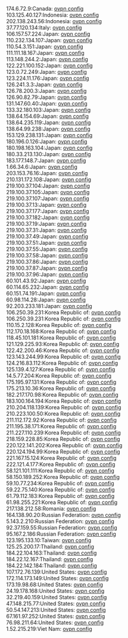 174.6.72.9:Canada: [ovpn config](vpn/174_6_72_9.ovpn)  
103.125.40.127:Indonesia: [ovpn config](vpn/103_125_40_127.ovpn)  
202.138.243.56:Indonesia: [ovpn config](vpn/202_138_243_56.ovpn)  
37.77.120.134:Italy: [ovpn config](vpn/37_77_120_134.ovpn)  
106.157.57.224:Japan: [ovpn config](vpn/106_157_57_224.ovpn)  
110.232.134.107:Japan: [ovpn config](vpn/110_232_134_107.ovpn)  
110.54.3.151:Japan: [ovpn config](vpn/110_54_3_151.ovpn)  
111.111.18.167:Japan: [ovpn config](vpn/111_111_18_167.ovpn)  
113.148.244.2:Japan: [ovpn config](vpn/113_148_244_2.ovpn)  
122.221.100.152:Japan: [ovpn config](vpn/122_221_100_152.ovpn)  
123.0.72.249:Japan: [ovpn config](vpn/123_0_72_249.ovpn)  
123.224.11.176:Japan: [ovpn config](vpn/123_224_11_176.ovpn)  
126.241.3.3:Japan: [ovpn config](vpn/126_241_3_3.ovpn)  
126.78.200.3:Japan: [ovpn config](vpn/126_78_200_3.ovpn)  
126.90.82.79:Japan: [ovpn config](vpn/126_90_82_79.ovpn)  
131.147.60.40:Japan: [ovpn config](vpn/131_147_60_40.ovpn)  
133.32.180.103:Japan: [ovpn config](vpn/133_32_180_103.ovpn)  
138.64.154.69:Japan: [ovpn config](vpn/138_64_154_69.ovpn)  
138.64.235.119:Japan: [ovpn config](vpn/138_64_235_119.ovpn)  
138.64.99.238:Japan: [ovpn config](vpn/138_64_99_238.ovpn)  
153.129.238.131:Japan: [ovpn config](vpn/153_129_238_131.ovpn)  
180.196.0.126:Japan: [ovpn config](vpn/180_196_0_126.ovpn)  
180.198.163.104:Japan: [ovpn config](vpn/180_198_163_104.ovpn)  
180.33.213.130:Japan: [ovpn config](vpn/180_33_213_130.ovpn)  
183.177.148.7:Japan: [ovpn config](vpn/183_177_148_7.ovpn)  
1.66.34.6:Japan: [ovpn config](vpn/1_66_34_6.ovpn)  
203.153.76.16:Japan: [ovpn config](vpn/203_153_76_16.ovpn)  
210.131.172.108:Japan: [ovpn config](vpn/210_131_172_108.ovpn)  
219.100.37.104:Japan: [ovpn config](vpn/219_100_37_104.ovpn)  
219.100.37.105:Japan: [ovpn config](vpn/219_100_37_105.ovpn)  
219.100.37.107:Japan: [ovpn config](vpn/219_100_37_107.ovpn)  
219.100.37.13:Japan: [ovpn config](vpn/219_100_37_13.ovpn)  
219.100.37.177:Japan: [ovpn config](vpn/219_100_37_177.ovpn)  
219.100.37.182:Japan: [ovpn config](vpn/219_100_37_182.ovpn)  
219.100.37.19:Japan: [ovpn config](vpn/219_100_37_19.ovpn)  
219.100.37.31:Japan: [ovpn config](vpn/219_100_37_31.ovpn)  
219.100.37.49:Japan: [ovpn config](vpn/219_100_37_49.ovpn)  
219.100.37.51:Japan: [ovpn config](vpn/219_100_37_51.ovpn)  
219.100.37.55:Japan: [ovpn config](vpn/219_100_37_55.ovpn)  
219.100.37.58:Japan: [ovpn config](vpn/219_100_37_58.ovpn)  
219.100.37.86:Japan: [ovpn config](vpn/219_100_37_86.ovpn)  
219.100.37.87:Japan: [ovpn config](vpn/219_100_37_87.ovpn)  
219.100.37.96:Japan: [ovpn config](vpn/219_100_37_96.ovpn)  
60.101.43.92:Japan: [ovpn config](vpn/60_101_43_92.ovpn)  
60.114.65.232:Japan: [ovpn config](vpn/60_114_65_232.ovpn)  
60.151.74.191:Japan: [ovpn config](vpn/60_151_74_191.ovpn)  
60.98.114.28:Japan: [ovpn config](vpn/60_98_114_28.ovpn)  
92.203.233.181:Japan: [ovpn config](vpn/92_203_233_181.ovpn)  
106.250.39.231:Korea Republic of: [ovpn config](vpn/106_250_39_231.ovpn)  
106.250.39.231:Korea Republic of: [ovpn config](vpn/106_250_39_231.ovpn)  
110.15.2.128:Korea Republic of: [ovpn config](vpn/110_15_2_128.ovpn)  
112.170.18.168:Korea Republic of: [ovpn config](vpn/112_170_18_168.ovpn)  
118.45.101.181:Korea Republic of: [ovpn config](vpn/118_45_101_181.ovpn)  
121.129.225.93:Korea Republic of: [ovpn config](vpn/121_129_225_93.ovpn)  
122.42.200.46:Korea Republic of: [ovpn config](vpn/122_42_200_46.ovpn)  
123.143.244.99:Korea Republic of: [ovpn config](vpn/123_143_244_99.ovpn)  
124.216.83.112:Korea Republic of: [ovpn config](vpn/124_216_83_112.ovpn)  
125.139.4.127:Korea Republic of: [ovpn config](vpn/125_139_4_127.ovpn)  
14.5.77.204:Korea Republic of: [ovpn config](vpn/14_5_77_204.ovpn)  
175.195.97.131:Korea Republic of: [ovpn config](vpn/175_195_97_131.ovpn)  
175.213.10.36:Korea Republic of: [ovpn config](vpn/175_213_10_36.ovpn)  
182.217.170.98:Korea Republic of: [ovpn config](vpn/182_217_170_98.ovpn)  
183.100.164.194:Korea Republic of: [ovpn config](vpn/183_100_164_194.ovpn)  
210.204.118.139:Korea Republic of: [ovpn config](vpn/210_204_118_139.ovpn)  
210.223.100.50:Korea Republic of: [ovpn config](vpn/210_223_100_50.ovpn)  
211.112.172.92:Korea Republic of: [ovpn config](vpn/211_112_172_92.ovpn)  
211.195.38.171:Korea Republic of: [ovpn config](vpn/211_195_38_171.ovpn)  
211.227.110.239:Korea Republic of: [ovpn config](vpn/211_227_110_239.ovpn)  
218.159.228.85:Korea Republic of: [ovpn config](vpn/218_159_228_85.ovpn)  
220.122.141.202:Korea Republic of: [ovpn config](vpn/220_122_141_202.ovpn)  
220.124.194.99:Korea Republic of: [ovpn config](vpn/220_124_194_99.ovpn)  
221.167.15.124:Korea Republic of: [ovpn config](vpn/221_167_15_124.ovpn)  
222.121.4.177:Korea Republic of: [ovpn config](vpn/222_121_4_177.ovpn)  
58.121.101.111:Korea Republic of: [ovpn config](vpn/58_121_101_111.ovpn)  
58.150.189.252:Korea Republic of: [ovpn config](vpn/58_150_189_252.ovpn)  
59.10.77.234:Korea Republic of: [ovpn config](vpn/59_10_77_234.ovpn)  
59.22.75.140:Korea Republic of: [ovpn config](vpn/59_22_75_140.ovpn)  
61.79.112.183:Korea Republic of: [ovpn config](vpn/61_79_112_183.ovpn)  
61.98.255.221:Korea Republic of: [ovpn config](vpn/61_98_255_221.ovpn)  
217.138.212.58:Romania: [ovpn config](vpn/217_138_212_58.ovpn)  
164.138.90.20:Russian Federation: [ovpn config](vpn/164_138_90_20.ovpn)  
5.143.2.210:Russian Federation: [ovpn config](vpn/5_143_2_210.ovpn)  
92.37.159.55:Russian Federation: [ovpn config](vpn/92_37_159_55.ovpn)  
95.167.2.186:Russian Federation: [ovpn config](vpn/95_167_2_186.ovpn)  
123.195.133.10:Taiwan: [ovpn config](vpn/123_195_133_10.ovpn)  
125.25.200.17:Thailand: [ovpn config](vpn/125_25_200_17.ovpn)  
184.22.104.163:Thailand: [ovpn config](vpn/184_22_104_163.ovpn)  
184.22.12.167:Thailand: [ovpn config](vpn/184_22_12_167.ovpn)  
184.22.142.184:Thailand: [ovpn config](vpn/184_22_142_184.ovpn)  
107.172.76.139:United States: [ovpn config](vpn/107_172_76_139.ovpn)  
172.114.173.149:United States: [ovpn config](vpn/172_114_173_149.ovpn)  
173.19.98.68:United States: [ovpn config](vpn/173_19_98_68.ovpn)  
24.19.178.168:United States: [ovpn config](vpn/24_19_178_168.ovpn)  
32.219.40.159:United States: [ovpn config](vpn/32_219_40_159.ovpn)  
47.148.215.77:United States: [ovpn config](vpn/47_148_215_77.ovpn)  
50.54.147.213:United States: [ovpn config](vpn/50_54_147_213.ovpn)  
67.161.97.252:United States: [ovpn config](vpn/67_161_97_252.ovpn)  
76.98.211.64:United States: [ovpn config](vpn/76_98_211_64.ovpn)  
1.52.215.219:Viet Nam: [ovpn config](vpn/1_52_215_219.ovpn)  
